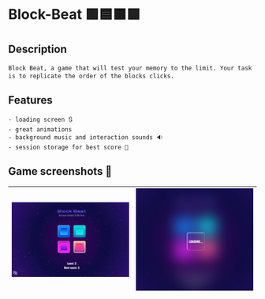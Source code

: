 # Block-Beat 🟩🟦🟧🟪

## Description

    Block Beat, a game that will test your memory to the limit. Your task is to replicate the order of the blocks clicks.

## Features

    - loading screen 🔃
    - great animations 
    - background music and interaction sounds 🔉
    - session storage for best score 👑

## Game screenshots 👀

| ![Game Screenshot 1](./assets/images/screenshot%201.jpeg) |![Game Screenshot 2](./assets/images/screenshot%202.jpeg)  |
|--|--|
